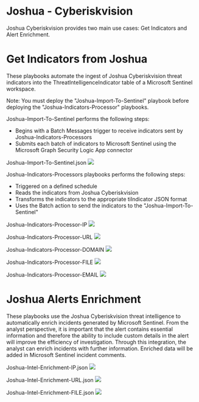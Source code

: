 # Joshua - Cyberiskvision

Joshua Cyberiskvision provides two main use cases: Get Indicators and Alert Enrichment.

# Get Indicators from Joshua

These playbooks automate the ingest of Joshua Cyberiskvision threat indicators into the ThreatIntelligenceIndicator table of a Microsoft Sentinel workspace.

Note: You must deploy the "Joshua-Import-To-Sentinel" playbook before deploying the "Joshua-Indicators-Processor" playbooks.

Joshua-Import-To-Sentinel performs the following steps:
 - Begins with a Batch Messages trigger to receive indicators sent by Joshua-Indicators-Processors
 - Submits each batch of indicators to Microsoft Sentinel using the Microsoft Graph Security Logic App connector

Joshua-Import-To-Sentinel.json
<a href="https://portal.azure.com/#create/Microsoft.Template/uri/https%3A%2F%2Fraw.githubusercontent.com%2FAzure%2FAzure-Sentinel%2Fmaster%2FSolutions%2FJoshua-Cyberiskvision%2FPlaybooks%2FJoshua-Import-To-Sentinel%2Fazuredeploy.json" target="_blank">
    <img src="https://aka.ms/deploytoazurebutton"/>
</a>

Joshua-Indicators-Processors playbooks performs the following steps:
 - Triggered on a defined schedule
 - Reads the indicators from Joshua Cyberiskvision
 - Transforms the indicators to the appropriate tiIndicator JSON format
 - Uses the Batch action to send the indicators to the "Joshua-Import-To-Sentinel"

Joshua-Indicators-Processor-IP
<a href="https://portal.azure.com/#create/Microsoft.Template/uri/https%3A%2F%2Fraw.githubusercontent.com%2FAzure%2FAzure-Sentinel%2Fmaster%2FSolutions%2FJoshua-Cyberiskvision%2FPlaybooks%2FJoshua-Indicators-Processor-IP%2Fazuredeploy.json" target="_blank">
    <img src="https://aka.ms/deploytoazurebutton"/>
</a>

Joshua-Indicators-Processor-URL
<a href="https://portal.azure.com/#create/Microsoft.Template/uri/https%3A%2F%2Fraw.githubusercontent.com%2FAzure%2FAzure-Sentinel%2Fmaster%2FSolutions%2FJoshua-Cyberiskvision%2FPlaybooks%2FJoshua-Indicators-Processor-URL%2Fazuredeploy.json" target="_blank">
    <img src="https://aka.ms/deploytoazurebutton"/>
</a>

Joshua-Indicators-Processor-DOMAIN
<a href="https://portal.azure.com/#create/Microsoft.Template/uri/https%3A%2F%2Fraw.githubusercontent.com%2FAzure%2FAzure-Sentinel%2Fmaster%2FSolutions%2FJoshua-Cyberiskvision%2FPlaybooks%2FJoshua-Indicators-Processor-DOMAIN%2Fazuredeploy.json" target="_blank">
    <img src="https://aka.ms/deploytoazurebutton"/>
</a>

Joshua-Indicators-Processor-FILE
<a href="https://portal.azure.com/#create/Microsoft.Template/uri/https%3A%2F%2Fraw.githubusercontent.com%2FAzure%2FAzure-Sentinel%2Fmaster%2FSolutions%2FJoshua-Cyberiskvision%2FPlaybooks%2FJoshua-Indicators-Processor-FILE%2Fazuredeploy.json" target="_blank">
    <img src="https://aka.ms/deploytoazurebutton"/>
</a>

Joshua-Indicators-Processor-EMAIL
<a href="https://portal.azure.com/#create/Microsoft.Template/uri/https%3A%2F%2Fraw.githubusercontent.com%2FAzure%2FAzure-Sentinel%2Fmaster%2FSolutions%2FJoshua-Cyberiskvision%2FPlaybooks%2FJoshua-Indicators-Processor-EMAIL%2Fazuredeploy.json" target="_blank">
    <img src="https://aka.ms/deploytoazurebutton"/>
</a>

# Joshua Alerts Enrichment

These playbooks use the Joshua Cyberiskvision threat intelligence to automatically enrich incidents generated by Microsoft Sentinel.
From the analyst perspective, it is important that the alert contains essential information and therefore the ability to include custom details in the alert will improve the efficiency of investigation.
Through this integration, the analyst can enrich incidents with further information.
Enriched data will be added in Microsoft Sentinel incident comments.

Joshua-Intel-Enrichment-IP.json
<a href="https://portal.azure.com/#create/Microsoft.Template/uri/https%3A%2F%2Fraw.githubusercontent.com%2FAzure%2FAzure-Sentinel%2Fmaster%2FSolutions%2FJoshua-Cyberiskvision%2FPlaybooks%2FJoshua-Intel-Enrichment-IP%2Fazuredeploy.json" target="_blank">
    <img src="https://aka.ms/deploytoazurebutton"/>
</a>

Joshua-Intel-Enrichment-URL.json
<a href="https://portal.azure.com/#create/Microsoft.Template/uri/https%3A%2F%2Fraw.githubusercontent.com%2FAzure%2FAzure-Sentinel%2Fmaster%2FSolutions%2FJoshua-Cyberiskvision%2FPlaybooks%2FJoshua-Intel-Enrichment-URL%2Fazuredeploy.json" target="_blank">
    <img src="https://aka.ms/deploytoazurebutton"/>
</a>

Joshua-Intel-Enrichment-FILE.json
<a href="https://portal.azure.com/#create/Microsoft.Template/uri/https%3A%2F%2Fraw.githubusercontent.com%2FAzure%2FAzure-Sentinel%2Fmaster%2FSolutions%2FJoshua-Cyberiskvision%2FPlaybooks%2FJoshua-Intel-Enrichment-FILE%2Fazuredeploy.json" target="_blank">
    <img src="https://aka.ms/deploytoazurebutton"/>
</a>

